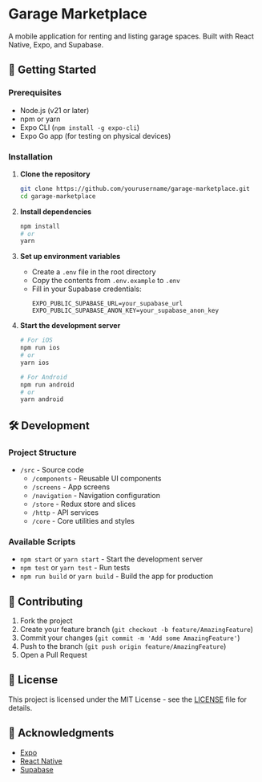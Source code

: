 # Garage Marketplace

A mobile application for renting and listing garage spaces. Built with React Native, Expo, and Supabase.

## 🚀 Getting Started

### Prerequisites

- Node.js (v21 or later)
- npm or yarn
- Expo CLI (`npm install -g expo-cli`)
- Expo Go app (for testing on physical devices)

### Installation

1. **Clone the repository**
   ```bash
   git clone https://github.com/yourusername/garage-marketplace.git
   cd garage-marketplace
   ```

2. **Install dependencies**
   ```bash
   npm install
   # or
   yarn
   ```

3. **Set up environment variables**
   - Create a `.env` file in the root directory
   - Copy the contents from `.env.example` to `.env`
   - Fill in your Supabase credentials:
     ```
     EXPO_PUBLIC_SUPABASE_URL=your_supabase_url
     EXPO_PUBLIC_SUPABASE_ANON_KEY=your_supabase_anon_key
     ```

4. **Start the development server**
   ```bash
   # For iOS
   npm run ios
   # or
   yarn ios
   
   # For Android
   npm run android
   # or
   yarn android
   ```

## 🛠️ Development

### Project Structure

- `/src` - Source code
  - `/components` - Reusable UI components
  - `/screens` - App screens
  - `/navigation` - Navigation configuration
  - `/store` - Redux store and slices
  - `/http` - API services
  - `/core` - Core utilities and styles

### Available Scripts

- `npm start` or `yarn start` - Start the development server
- `npm test` or `yarn test` - Run tests
- `npm run build` or `yarn build` - Build the app for production

## 🤝 Contributing

1. Fork the project
2. Create your feature branch (`git checkout -b feature/AmazingFeature`)
3. Commit your changes (`git commit -m 'Add some AmazingFeature'`)
4. Push to the branch (`git push origin feature/AmazingFeature`)
5. Open a Pull Request

## 📄 License

This project is licensed under the MIT License - see the [LICENSE](LICENSE) file for details.

## 🙏 Acknowledgments

- [Expo](https://expo.dev/)
- [React Native](https://reactnative.dev/)
- [Supabase](https://supabase.com/)
